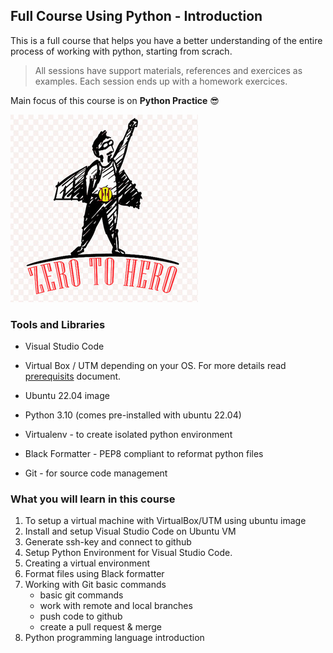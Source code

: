 ## Full Course Using Python - Introduction

This is a full course that helps you have a better understanding of the entire process of working with python, starting from scrach. 

>All sessions have support materials, references and exercices as examples. Each session ends up with a homework exercices.

Main focus of this course is on **Python Practice** :sunglasses:

![ZeroHero](/Assets/zero-hero.jpeg)


### Tools and Libraries
- Visual Studio Code 
- Virtual Box / UTM depending on your OS. For more details read 
[prerequisits](TrainingMaterials/0.SetupAndGitIntro/docs/EnvironmentSetup.md) document.

- Ubuntu 22.04 image
- Python 3.10 (comes pre-installed with ubuntu 22.04)
- Virtualenv - to create isolated python environment
- Black Formatter - PEP8 compliant to reformat python files
- Git - for source code management

### What you will learn in this course
1. To setup a virtual machine with VirtualBox/UTM using ubuntu image
2. Install and setup Visual Studio Code on Ubuntu VM
3. Generate ssh-key and connect to github
4. Setup Python Environment for Visual Studio Code. 
5. Creating a virtual environment
6. Format files using Black formatter
7. Working with Git basic commands
   - basic git commands
   - work with remote and local branches
   - push code to github
   - create a pull request & merge
8. Python programming language introduction